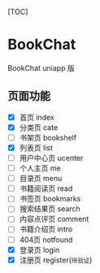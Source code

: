 [TOC]

# BookChat

BookChat uniapp 版

## 页面功能

- [x] 首页 index
- [x] 分类页 cate
- [ ] 书架页 bookshelf
- [x] 列表页 list
- [ ] 用户中心页 ucenter
- [ ] 个人主页 me
- [ ] 目录页 menu
- [ ] 书籍阅读页 read
- [ ] 书签页 bookmarks
- [ ] 搜索结果页 search
- [ ] 内容点评页 comment
- [ ] 书籍介绍页 intro
- [ ] 404页 notfound
- [x] 登录页 login
- [x] 注册页 register(`待验证`)